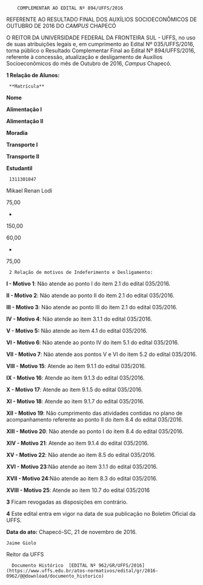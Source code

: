         COMPLEMENTAR AO EDITAL Nº 894/UFFS/2016  

REFERENTE AO RESULTADO FINAL DOS AUXÍLIOS SOCIOECONÔMICOS DE OUTUBRO DE 2016 DO *CAMPUS* CHAPECÓ

 O REITOR DA UNIVERSIDADE FEDERAL DA FRONTEIRA SUL - UFFS, no uso de suas atribuições legais e, em cumprimento ao Edital Nº 035/UFFS/2016, torna público o Resultado Complementar Final ao Edital Nº 894/UFFS/2016, referente à concessão, atualização e desligamento de Auxílios Socioeconômicos do mês de Outubro de 2016, *Campus* Chapecó.

 **1 Relação de Alunos:**

     **Matrícula**

   **Nome**

   **Alimentação I**

   **Alimentação II**

   **Moradia**

   **Transporte I**

   **Transporte II**

   **Estudantil**

     1311301047

   Mikael Renan Lodi

   75,00

   -

   150,00

   60,00

   -

   75,00

     2 Relação de motivos de Indeferimento e Desligamento:

 **I - Motivo 1**: Não atende ao ponto I do item 2.1 do edital 035/2016.

 **II - Motivo 2**: Não atende ao ponto II do item 2.1 do edital 035/2016.

 **III - Motivo 3**: Não atende ao ponto III do item 2.1 do edital 035/2016.

 **IV - Motivo 4**: Não atende ao item 3.1.1 do edital 035/2016.

 **V - Motivo 5:** Não atende ao item 4.1 do edital 035/2016.

 **VI - Motivo 6**: Não atende ao ponto IV do item 5.1 do edital 035/2016.

 **VII - Motivo 7**: Não atende aos pontos V e VI do item 5.2 do edital 035/2016.

 **VIII - Motivo 15**: Atende ao item 9.1.1 do edital 035/2016.

 **IX - Motivo 16**: Atende ao item 9.1.3 do edital 035/2016.

 **X - Motivo 17**: Atende ao item 9.1.5 do edital 035/2016.

 **XI - Motivo 18**: Atende ao item 9.1.7 do edital 035/2016.

 **XII - Motivo 19**: Não cumprimento das atividades contidas no plano de acompanhamento referente ao ponto II do item 8.4 do edital 035/2016.

 **XIII - Motivo 20**: Não atende ao ponto I do item 8.4 do edital 035/2016.

 **XIV - Motivo 21**: Atende ao item 9.1.4 do edital 035/2016.

 **XV - Motivo 22**: Não atende ao item 8.5 do edital 035/2016.

 **XVI - Motivo 23**:Não atende ao item 3.1.1 do edital 035/2016.

 **XVII - Motivo 24**:Não atende ao item 8.3 do edital 035/2016.

 **XVIII - Motivo 25**: Atende ao item 10.7 do edital 035/2016

 **3** Ficam revogadas as disposições em contrário.

 **4** Este edital entra em vigor na data de sua publicação no Boletim Oficial da UFFS.

  

   **Data do ato:** Chapecó-SC, 21 de novembro de 2016.   
 

    Jaime Giolo   
 Reitor da UFFS 

      Documento Histórico  [EDITAL Nº 962/GR/UFFS/2016](https://www.uffs.edu.br/atos-normativos/edital/gr/2016-0962/@@download/documento_historico)     
      
